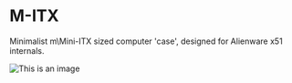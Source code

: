 # M-ITX
Minimalist m\Mini-ITX  sized computer 'case', designed for Alienware x51 internals.

![This is an image](https://github.com/Ozzy-git/M-ITX/blob/main/screenshots/current_r3.bmp)
